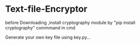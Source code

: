 # Text-file-Encryptor
before Downloading ,install  cryptography module by 
"pip install cryptography" commmand in cmd

Generate your own key file using key.py...


